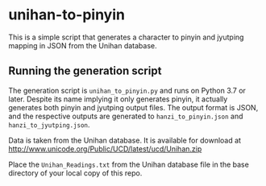 # unihan-to-pinyin
This is a simple script that generates a character to pinyin and jyutping mapping in JSON from the
Unihan database.

## Running the generation script
The generation script is `unihan_to_pinyin.py` and runs on Python 3.7 or later. Despite its name
implying it only generates pinyin, it actually generates both pinyin and jyutping output files.
The output format is JSON, and the respective outputs are generated to `hanzi_to_pinyin.json` and
`hanzi_to_jyutping.json`.

Data is taken from the Unihan database. It is available for download at http://www.unicode.org/Public/UCD/latest/ucd/Unihan.zip

Place the `Unihan_Readings.txt` from the Unihan database file in the base directory of your local
copy of this repo.